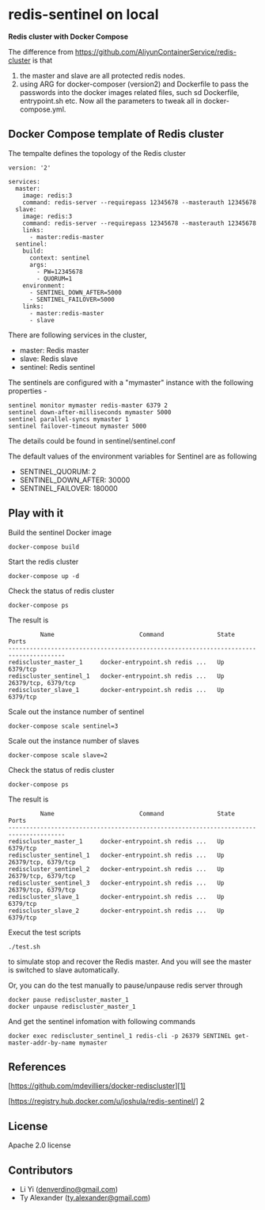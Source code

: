 # redis-sentinel on local
**Redis cluster with Docker Compose** 

The difference from https://github.com/AliyunContainerService/redis-cluster is that 

1. the master and slave are all protected redis nodes.
1. using ARG for docker-composer (version2) and Dockerfile to pass the passwords into the docker images related files, such sd Dockerfile, entrypoint.sh etc. Now all the parameters to tweak all in docker-compose.yml.


## Docker Compose template of Redis cluster

The tempalte defines the topology of the Redis cluster

```
version: '2'

services:
  master:
    image: redis:3
    command: redis-server --requirepass 12345678 --masterauth 12345678
  slave:
    image: redis:3
    command: redis-server --requirepass 12345678 --masterauth 12345678
    links:
      - master:redis-master
  sentinel:
    build: 
      context: sentinel
      args: 
        - PW=12345678
        - QUORUM=1
    environment:
      - SENTINEL_DOWN_AFTER=5000
      - SENTINEL_FAILOVER=5000
    links:
      - master:redis-master
      - slave

```

There are following services in the cluster,

* master: Redis master
* slave:  Redis slave
* sentinel: Redis sentinel


The sentinels are configured with a "mymaster" instance with the following properties -

```
sentinel monitor mymaster redis-master 6379 2
sentinel down-after-milliseconds mymaster 5000
sentinel parallel-syncs mymaster 1
sentinel failover-timeout mymaster 5000
```

The details could be found in sentinel/sentinel.conf

The default values of the environment variables for Sentinel are as following

* SENTINEL_QUORUM: 2
* SENTINEL_DOWN_AFTER: 30000
* SENTINEL_FAILOVER: 180000



## Play with it

Build the sentinel Docker image

```
docker-compose build
```

Start the redis cluster

```
docker-compose up -d
```

Check the status of redis cluster

```
docker-compose ps
```

The result is 

```
         Name                        Command               State          Ports        
--------------------------------------------------------------------------------------
rediscluster_master_1     docker-entrypoint.sh redis ...   Up      6379/tcp            
rediscluster_sentinel_1   docker-entrypoint.sh redis ...   Up      26379/tcp, 6379/tcp 
rediscluster_slave_1      docker-entrypoint.sh redis ...   Up      6379/tcp     
```

Scale out the instance number of sentinel

```
docker-compose scale sentinel=3
```

Scale out the instance number of slaves

```
docker-compose scale slave=2
```

Check the status of redis cluster

```
docker-compose ps
```

The result is 

```
         Name                        Command               State          Ports        
--------------------------------------------------------------------------------------
rediscluster_master_1     docker-entrypoint.sh redis ...   Up      6379/tcp            
rediscluster_sentinel_1   docker-entrypoint.sh redis ...   Up      26379/tcp, 6379/tcp 
rediscluster_sentinel_2   docker-entrypoint.sh redis ...   Up      26379/tcp, 6379/tcp 
rediscluster_sentinel_3   docker-entrypoint.sh redis ...   Up      26379/tcp, 6379/tcp 
rediscluster_slave_1      docker-entrypoint.sh redis ...   Up      6379/tcp            
rediscluster_slave_2      docker-entrypoint.sh redis ...   Up      6379/tcp            
```

Execut the test scripts
```
./test.sh
```
to simulate stop and recover the Redis master. And you will see the master is switched to slave automatically. 

Or, you can do the test manually to pause/unpause redis server through

```
docker pause rediscluster_master_1
docker unpause rediscluster_master_1
```
And get the sentinel infomation with following commands

```
docker exec rediscluster_sentinel_1 redis-cli -p 26379 SENTINEL get-master-addr-by-name mymaster
```

## References

[https://github.com/mdevilliers/docker-rediscluster][1]

[https://registry.hub.docker.com/u/joshula/redis-sentinel/] [2]

[1]: https://github.com/mdevilliers/docker-rediscluster
[2]: https://registry.hub.docker.com/u/joshula/redis-sentinel/
[3]: https://docs.docker.com/compose/
[4]: https://www.docker.com
[5]: https://github.com/AliyunContainerService/redis-cluster

## License

Apache 2.0 license 

## Contributors

* Li Yi (<denverdino@gmail.com>)
* Ty Alexander (<ty.alexander@gmail.com>)

